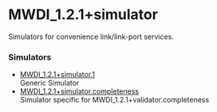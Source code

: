 # MWDI_1.2.1+simulator  
Simulators for convenience link/link-port services.  

### Simulators  
- [MWDI_1.2.1+simulator.1](./MWDI_1.2.1+simulator.1.yaml)  
  Generic Simulator
- [MWDI_1.2.1+simulator.completeness](./MWDI_1.2.1+simulator.completeness.yaml)  
  Simulator specific for MWDI_1.2.1+validator.completeness  

